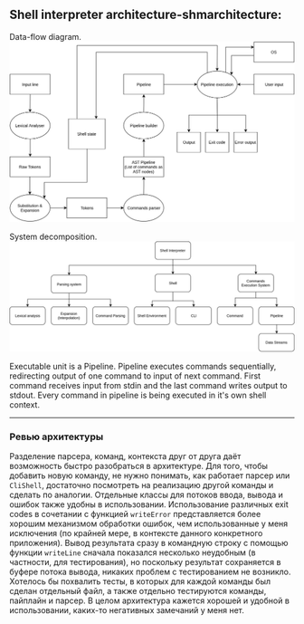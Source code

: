 ## Shell interpreter architecture-shmarchitecture:

Data-flow diagram.
![Data-flow diagram](https://raw.githubusercontent.com/karvozavr/software-design-spring-2019/hw1-cli/ShellDataDlow.png)

System decomposition.
![System decomposition](https://raw.githubusercontent.com/karvozavr/software-design-spring-2019/hw1-cli/SystemArchitecture.png)

Executable unit is a Pipeline. 
Pipeline executes commands sequentially, redirecting output of one command to input of next command.
First command receives input from stdin and the last command writes output to stdout.
Every command in pipeline is being executed in it's own shell context.

---

### Ревью архитектуры

Разделение парсера, команд, контекста друг от друга даёт возможность быстро разобраться в архитектуре. Для того, чтобы добавить новую команду, не нужно понимать, как работает парсер или `CliShell`, достаточно посмотреть на реализацию другой команды и сделать по аналогии. Отдельные классы для потоков ввода, вывода и ошибок также удобны в использовании. Использование различных exit codes в сочетании с функцией `writeError` представляется более хорошим механизмом обработки ошибок, чем использованные у меня исключения (по крайней мере, в контексте данного конкретного приложения). Вывод результата сразу в командную строку с помощью функции `writeLine` сначала показался несколько неудобным (в частности, для тестирования), но поскольку результат сохраняется в буфере потока вывода, никаких проблем с тестированием не возникло. Хотелось бы похвалить тесты, в которых для каждой команды был сделан отдельный файл, а также отдельно тестируются команды, пайплайн и парсер. В целом архитектура кажется хорошей и удобной в использовании, каких-то негативных замечаний у меня нет.